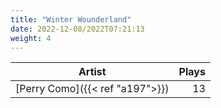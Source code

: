 ```yaml
---
title: "Winter Wounderland"
date: 2022-12-08/2022T07:21:13
weight: 4
---
```




 Artist | Plays 
----- | -----:
[Perry Como]({{< ref "a197">}}) | 13
